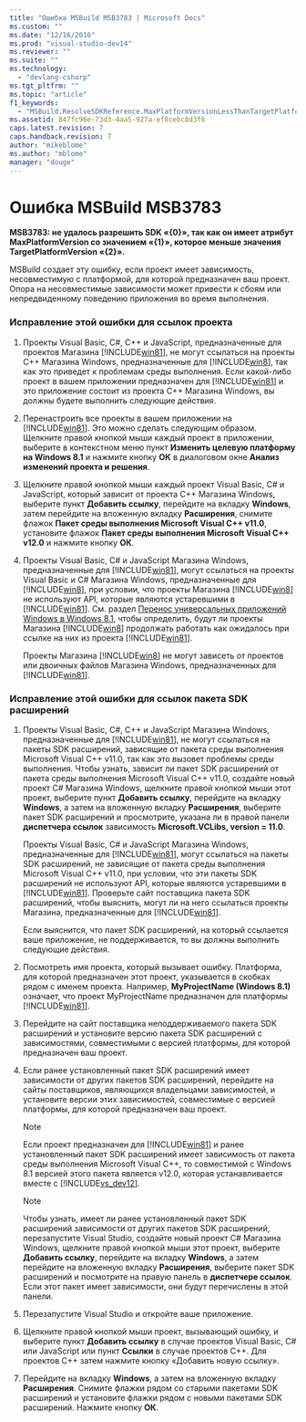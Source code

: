 ```yaml
---
title: "Ошибка MSBuild MSB3783 | Microsoft Docs"
ms.custom: ""
ms.date: "12/16/2016"
ms.prod: "visual-studio-dev14"
ms.reviewer: ""
ms.suite: ""
ms.technology: 
  - "devlang-csharp"
ms.tgt_pltfrm: ""
ms.topic: "article"
f1_keywords: 
  - "MSBuild.ResolveSDKReference.MaxPlatformVersionLessThanTargetPlatformVersion"
ms.assetid: 847fc96e-73d3-4aa5-927a-ef8cebc8d3f6
caps.latest.revision: 7
caps.handback.revision: 7
author: "mikeblome"
ms.author: "mblome"
manager: "douge"
---
```

# Ошибка MSBuild MSB3783
**MSB3783: не удалось разрешить SDK «{0}», так как он имеет атрибут MaxPlatformVersion со значением «{1}», которое меньше значения TargetPlatformVersion «{2}».**  
  
 MSBuild создает эту ошибку, если проект имеет зависимость, несовместимую с платформой, для которой предназначен ваш проект.  Опора на несовместимые зависимости может привести к сбоям или непредвиденному поведению приложения во время выполнения.  
  
### Исправление этой ошибки для ссылок проекта  
  
1.  Проекты Visual Basic, C\#, C\+\+ и JavaScript, предназначенные для проектов Магазина [!INCLUDE[win81](../misc/includes/win81_md.md)], не могут ссылаться на проекты C\+\+ Магазина Windows, предназначенные для [!INCLUDE[win8](../build/includes/win8_md.md)], так как это приведет к проблемам среды выполнения.  Если какой\-либо проект в вашем приложении предназначен для [!INCLUDE[win81](../misc/includes/win81_md.md)] и это приложение состоит из проекта C\+\+ Магазина Windows, вы должны будете выполнить следующие действия.  
  
2.  Перенастроить все проекты в вашем приложении на [!INCLUDE[win81](../misc/includes/win81_md.md)].  Это можно сделать следующим образом. Щелкните правой кнопкой мыши каждый проект в приложении, выберите в контекстном меню пункт **Изменить целевую платформу на Windows 8.1** и нажмите кнопку **ОК** в диалоговом окне **Анализ изменений проекта и решения**.  
  
3.  Щелкните правой кнопкой мыши каждый проект Visual Basic, C\# и JavaScript, который зависит от проекта C\+\+ Магазина Windows, выберите пункт **Добавить ссылку**, перейдите на вкладку **Windows**, затем перейдите на вложенную вкладку **Расширения**, снимите флажок **Пакет среды выполнения Microsoft Visual C\+\+ v11.0**, установите флажок **Пакет среды выполнения Microsoft Visual C\+\+ v12.0** и нажмите кнопку **ОК**.  
  
4.  Проекты Visual Basic, C\# и JavaScript Магазина Windows, предназначенные для [!INCLUDE[win81](../misc/includes/win81_md.md)], могут ссылаться на проекты Visual Basic и C\# Магазина Windows, предназначенные для [!INCLUDE[win8](../build/includes/win8_md.md)], при условии, что проекты Магазина [!INCLUDE[win8](../build/includes/win8_md.md)] не используют API, которые являются устаревшими в [!INCLUDE[win81](../misc/includes/win81_md.md)].  См. раздел [Перенос универсальных приложений Windows в Windows 8.1](http://msdn.microsoft.com/library/windows/apps/dn263113.aspx), чтобы определить, будут ли проекты Магазина [!INCLUDE[win8](../build/includes/win8_md.md)] продолжать работать как ожидалось при ссылке на них из проекта [!INCLUDE[win81](../misc/includes/win81_md.md)].  
  
     Проекты Магазина [!INCLUDE[win8](../build/includes/win8_md.md)] не могут зависеть от проектов или двоичных файлов Магазина Windows, предназначенных для [!INCLUDE[win81](../misc/includes/win81_md.md)].  
  
### Исправление этой ошибки для ссылок пакета SDK расширений  
  
1.  Проекты Visual Basic, C\#, C\+\+ и JavaScript Магазина Windows, предназначенные для [!INCLUDE[win81](../misc/includes/win81_md.md)], не могут ссылаться на пакеты SDK расширений, зависящие от пакета среды выполнения Microsoft Visual C\+\+ v11.0, так как это вызовет проблемы среды выполнения.  Чтобы узнать, зависит ли пакет SDK расширений от пакета среды выполнения Microsoft Visual C\+\+ v11.0, создайте новый проект C\# Магазина Windows, щелкните правой кнопкой мыши этот проект, выберите пункт **Добавить ссылку**, перейдите на вкладку **Windows**, а затем на вложенную вкладку **Расширения**, выберите пакет SDK расширений и просмотрите, указана ли в правой панели **диспетчера ссылок** зависимость **Microsoft.VCLibs, version \= 11.0**.  
  
     Проекты Visual Basic, C\# и JavaScript Магазина Windows, предназначенные для [!INCLUDE[win81](../misc/includes/win81_md.md)], могут ссылаться на пакеты SDK расширений, не зависящие от пакета среды выполнения Microsoft Visual C\+\+ v11.0, при условии, что эти пакеты SDK расширений не используют API, которые являются устаревшими в [!INCLUDE[win81](../misc/includes/win81_md.md)].  Проверьте сайт поставщика пакета SDK расширений, чтобы выяснить, могут ли на него ссылаться проекты Магазина, предназначенные для [!INCLUDE[win81](../misc/includes/win81_md.md)].  
  
     Если выяснится, что пакет SDK расширений, на который ссылается ваше приложение, не поддерживается, то вы должны выполнить следующие действия.  
  
2.  Посмотреть имя проекта, который вызывает ошибку.  Платформа, для которой предназначен этот проект, указывается в скобках рядом с именем проекта.  Например, **MyProjectName \(Windows 8.1\)** означает, что проект MyProjectName предназначен для платформы [!INCLUDE[win81](../misc/includes/win81_md.md)].  
  
3.  Перейдите на сайт поставщика неподдерживаемого пакета SDK расширений и установите версию пакета SDK расширений с зависимостями, совместимыми с версией платформы, для которой предназначен ваш проект.  
  
4.  Если ранее установленный пакет SDK расширений имеет зависимости от других пакетов SDK расширений, перейдите на сайты поставщиков, являющихся владельцами зависимостей, и установите версии этих зависимостей, совместимые с версией платформы, для которой предназначен ваш проект.  
  
    > [!NOTE]
    >  Если проект предназначен для [!INCLUDE[win81](../misc/includes/win81_md.md)] и ранее установленный пакет SDK расширений имеет зависимость от пакета среды выполнения Microsoft Visual C\+\+, то совместимой с Windows 8.1 версией этого пакета является v12.0, которая устанавливается вместе с [!INCLUDE[vs_dev12](../atl-mfc-shared/includes/vs_dev12_md.md)].  
  
    > [!NOTE]
    >  Чтобы узнать, имеет ли ранее установленный пакет SDK расширений зависимости от других пакетов SDK расширений, перезапустите Visual Studio, создайте новый проект C\# Магазина Windows, щелкните правой кнопкой мыши этот проект, выберите **Добавить ссылку**, перейдите на вкладку **Windows**, а затем перейдите на вложенную вкладку **Расширения**, выберите пакет SDK расширений и посмотрите на правую панель в **диспетчере ссылок**.  Если этот пакет имеет зависимости, они будут перечислены в этой панели.  
  
5.  Перезапустите Visual Studio и откройте ваше приложение.  
  
6.  Щелкните правой кнопкой мыши проект, вызывающий ошибку, и выберите пункт **Добавить ссылку** в случае проектов Visual Basic, C\# или JavaScript или пункт **Ссылки** в случае проектов C\+\+.  Для проектов C\+\+ затем нажмите кнопку «Добавить новую ссылку».  
  
7.  Перейдите на вкладку **Windows**, а затем на вложенную вкладку **Расширения**.  Снимите флажки рядом со старыми пакетами SDK расширений и установите флажки рядом с новыми пакетами SDK расширений.  Нажмите кнопку **ОК**.